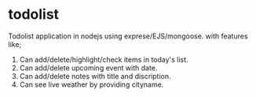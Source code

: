 # todolist
Todolist application in nodejs using exprese/EJS/mongoose.
with features like;
1. Can add/delete/highlight/check items in today's list.
2. Can add/delete upcoming event with date.
3. Can add/delete notes with title and discription.
4. Can see live weather by providing cityname.

